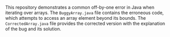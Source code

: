 This repository demonstrates a common off-by-one error in Java when iterating over arrays. The `BuggyArray.java` file contains the erroneous code, which attempts to access an array element beyond its bounds. The `CorrectedArray.java` file provides the corrected version with the explanation of the bug and its solution.